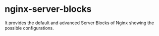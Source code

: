 # nginx-server-blocks
It provides the default and advanced Server Blocks of Nginx showing the possible configurations.
